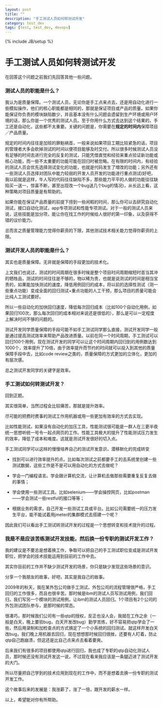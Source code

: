 ```yaml
---
layout: post
title: ""
description: "手工测试人员如何转测试开发"
category: test_dev
tags: [test, test_dev, devops]
---
```

{% include JB/setup %}

# 手工测试人员如何转测试开发

在回答这个问题之前我们先回答其他一些问题。

### 测试人员的职能是什么？

我认为是质量保障。一个测试人员，无论你是手工点来点去，还是用自动化进行一些模拟操作，他们的核心职能都是相同的，那就是保证项目或产品的质量。如果你能保证你负责的模块缺陷数少，并且基本没有什么问题会遗留到生产环境或用户环境的话，那么你是一个优秀的测试人员。至于你用什么方式去达到这个结果的，手工还是自动化，这些都不太重要。关键的问题是，你需要在**规定的时间内**保障项目／产品质量。

规定的时间内往往是加班的罪魁祸首，一般来说如果项目工期比较紧急的话，项目的管理者大多会砍掉测试的时间以便项目能够及时交付。所以很多时候测试人员没有足够的时间去进行完全的反复的测试，只能凭借直觉和经验来重点验证新功能或核心功能，而一些不太重要的功能可能在回归时被忽略。在有限的时间内，有经验的测试人员会优先选择测试变化的功能，也就是代码发生了增改的功能；另外还有一些测试人员选择对团队中能力较弱的开发人员开发的功能进行重点测试(好吧，我以前就是这样，牛人写的代码往往缺陷不多，那些能力平平的人做的功能往往缺陷买一送一，惊喜不断，甚至出现改一个bug送几个bug的情况)，从长远上看，这种策略对项目质量是有帮助的。

如果你能在保证产品质量的前提下捞到一些闲暇的时间，那么你可以去研究自动化测试，接口自动化测试，app专项测试和性能专项测试。对于一般的测试人员来说，这些技能是加分项，能让你在找工作的时候给人很好的第一印象，以及获得不错的议价能力。

总而言之质量管理能力觉得你薪资的下限，其他测试技术相关能力觉得你薪资的上限。

### 测试开发人员的职能是什么？

其实也是质量保障。无非就是保障的手段更加的技术化。

上文我们也说过，测试的时间周期在很多时候是整个项目时间周期缩短时首当其冲的牺牲品，测试的时间往往是不够的，物以稀为贵，也就是说测试的时间是相当宝贵的，如果能加快测试的速度，降低用例回归的成本，将以前的选择性测试（测一些重点功能）变成全面的回归测试+重点功能的人工干预，那么项目的质量可能会比纯人工测试要好。

所以一些自动化的加快回归速度，降低每次回归成本（比如100个自动化用例，如果回归100次，那么每次回归的成本相对来说还是很低的），那么是可以一定程度上解决时间不够的问题的。

测试开发同学质量保障的手段可能不如手工测试同学那么直接，测试开发同学一般是通过提高测试效率来帮助产品改进质量。以前在同一个时间周期，手工测试可以回归100个用例，现在测试开发的同学可以让这个时间周期内回归到的用例数达到1000个，效率提升了10倍，由于效率提升而节约的时间就可以投入到其他的质量保障手段中去，比如code review之类的，质量保障的方式更加的立体化，更加的有层次感。

总之测试开发同学的关键字是效率。

### 手工测试如何转测试开发？

回到正题。

其实很简单，当然过程会比较痛苦，那就是提升效率。

尽可能的把费时费事的测试工作用机器或用一些更加有效率的方式去实现。

比如性能测试，如果没有自动化的加压工具，性能测试很可能是一群人在三更半夜统一思想听统一号令一起点网页的工作。性能工具极大的提升了性能测试压力发生的效率，降低了成本和难度。这就是测试开发很好的切入点。

手工测试同学可以这样的慢慢培养自己的测试开发意识，潜移默化的完成转变

* 找到可以进行效率提升的点。比如每次测试之前都要手工的去系统里创建一些测试数据，这些工作是不是可以用自动化的方式去做呢？

* 学会一门编程语言。学会跟计算机交流，让计算机去做那些需要重复反复去做的事情；

* 学会使用一些测试工具。比如selenium——学会操控网页，比如postman——学会测试一些restful的接口等等；

* 根据业务的需求，自己开发一些测试工具或平台。比如公司需要统一的压力发生平台，能不能试着用jmeter的集群模式去搭建一个呢？

因此我们可以看出手工测试转测试开发的过程是一个思想转变和技术提升的过程。


### 我是不是应该苦练测试开发技能，然后换一份专职的测试开发工作？

我的建议是不要总是想着换工作，争取可以把自己的手工测试职位变成是测试开发职位，把学会的技术技能运用到目前的工作中去。

其实你目前的工作并不缺少测试开发的场景，你只是缺少发现这些场景的意识。

分享一个我朋友的故事，好吧，其实是我自己的故事。

2009年的秋天，我在某外包公司做手工测试，外包公司的流程管理很严格，手工回归的工作很多，而且也很辛苦。那时候是ibm的测试人员写测试用例，我们回归，我们写另一个模块的测试用例，让ibm的测试人员回归。1个项目有2个公司的外包测试团队参与，是那时候的常态。

很凑巧，那时候我们公司有一些qtp的授权，反正也没人会，我就在工作之余（一般是白天，晚上要验bug，白天开发改bug）勤学苦练，好不容易把qtp学会了一些，然后用录制和加检查点的方式搞定了一个小系统的回归测试。就这样开发白天改bug，我们晚上用机器去回归，现在想想那时候回归很挫，还要有人盯着，防止qtp自己跑崩溃，但这还是比自己点来点去看着要爽。

后来我们有很多的项目都使用qtp进行回归，我也成了专职的qtp自动化测试人员，那时候还没有测试开发这一说，不过现在看来我应该是一条腿迈进了测试开发的大门。

所以尽量把自己学到的技术应用到现在的工作中，而不是想着去换一份专职的测试开发工作。

这个故事后来的发展是：我涨薪了，涨了一倍，跟开发的薪水一样。


以上，希望能对你有所帮助。

